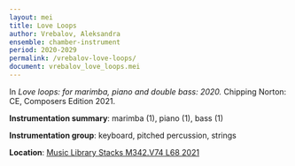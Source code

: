 ```yaml
---
layout: mei
title: Love Loops 
author: Vrebalov, Aleksandra
ensemble: chamber-instrument
period: 2020-2029
permalink: /vrebalov-love-loops/
document: vrebalov_love_loops.mei
---
```


In *Love loops: for marimba, piano and double bass: 2020.* Chipping Norton: CE, Composers Edition 2021.

**Instrumentation summary**: marimba (1), piano (1), bass (1) 

**Instrumentation group**: keyboard, pitched percussion, strings 

**Location**: <a href="https://tufts.primo.exlibrisgroup.com/permalink/01TUN_INST/1kc9gia/alma991018745612303851" target="_blank">Music Library Stacks M342.V74 L68 2021</a>
